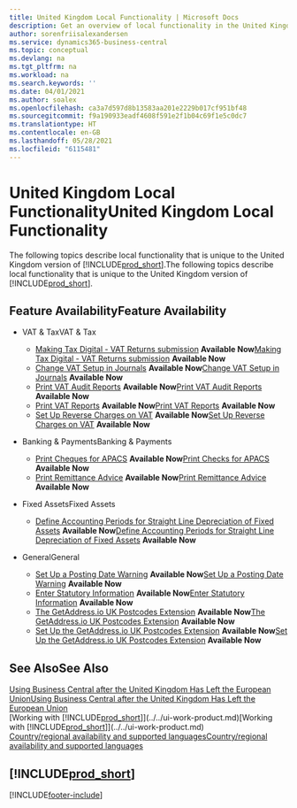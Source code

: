 ```yaml
---
title: United Kingdom Local Functionality | Microsoft Docs
description: Get an overview of local functionality in the United Kingdom version of Business Central.
author: sorenfriisalexandersen
ms.service: dynamics365-business-central
ms.topic: conceptual
ms.devlang: na
ms.tgt_pltfrm: na
ms.workload: na
ms.search.keywords: ''
ms.date: 04/01/2021
ms.author: soalex
ms.openlocfilehash: ca3a7d597d8b13583aa201e2229b017cf951bf48
ms.sourcegitcommit: f9a190933eadf4608f591e2f1b04c69f1e5c0dc7
ms.translationtype: HT
ms.contentlocale: en-GB
ms.lasthandoff: 05/28/2021
ms.locfileid: "6115481"
---
```

# <a name="united-kingdom-local-functionality"></a><span data-ttu-id="f58f2-103">United Kingdom Local Functionality</span><span class="sxs-lookup"><span data-stu-id="f58f2-103">United Kingdom Local Functionality</span></span>

<span data-ttu-id="f58f2-104">The following topics describe local functionality that is unique to the United Kingdom version of [!INCLUDE[prod_short](../../includes/prod_short.md)].</span><span class="sxs-lookup"><span data-stu-id="f58f2-104">The following topics describe local functionality that is unique to the United Kingdom version of [!INCLUDE[prod_short](../../includes/prod_short.md)].</span></span>  

## <a name="feature-availability"></a><span data-ttu-id="f58f2-105">Feature Availability</span><span class="sxs-lookup"><span data-stu-id="f58f2-105">Feature Availability</span></span>

* <span data-ttu-id="f58f2-106">VAT & Tax</span><span class="sxs-lookup"><span data-stu-id="f58f2-106">VAT & Tax</span></span>
    * <span data-ttu-id="f58f2-107">[Making Tax Digital - VAT Returns submission](making-tax-digital-submit-vat-return.md) **Available Now**</span><span class="sxs-lookup"><span data-stu-id="f58f2-107">[Making Tax Digital - VAT Returns submission](making-tax-digital-submit-vat-return.md) **Available Now**</span></span>
    * <span data-ttu-id="f58f2-108">[Change VAT Setup in Journals](how-to-change-vat-setup-in-journals.md) **Available Now**</span><span class="sxs-lookup"><span data-stu-id="f58f2-108">[Change VAT Setup in Journals](how-to-change-vat-setup-in-journals.md) **Available Now**</span></span>
    * <span data-ttu-id="f58f2-109">[Print VAT Audit Reports](how-to-print-vat-audit-reports.md) **Available Now**</span><span class="sxs-lookup"><span data-stu-id="f58f2-109">[Print VAT Audit Reports](how-to-print-vat-audit-reports.md) **Available Now**</span></span>
    * <span data-ttu-id="f58f2-110">[Print VAT Reports](how-to-print-vat-reports.md) **Available Now**</span><span class="sxs-lookup"><span data-stu-id="f58f2-110">[Print VAT Reports](how-to-print-vat-reports.md) **Available Now**</span></span>
    * <span data-ttu-id="f58f2-111">[Set Up Reverse Charges on VAT](how-to-set-up-reverse-charges-on-vat.md) **Available Now**</span><span class="sxs-lookup"><span data-stu-id="f58f2-111">[Set Up Reverse Charges on VAT](how-to-set-up-reverse-charges-on-vat.md) **Available Now**</span></span>

* <span data-ttu-id="f58f2-112">Banking & Payments</span><span class="sxs-lookup"><span data-stu-id="f58f2-112">Banking & Payments</span></span>
    * <span data-ttu-id="f58f2-113">[Print Cheques for APACS](how-to-print-checks-for-apacs.md) **Available Now**</span><span class="sxs-lookup"><span data-stu-id="f58f2-113">[Print Checks for APACS](how-to-print-checks-for-apacs.md) **Available Now**</span></span>
    * <span data-ttu-id="f58f2-114">[Print Remittance Advice](how-to-print-remittance-advice.md) **Available Now**</span><span class="sxs-lookup"><span data-stu-id="f58f2-114">[Print Remittance Advice](how-to-print-remittance-advice.md) **Available Now**</span></span>

* <span data-ttu-id="f58f2-115">Fixed Assets</span><span class="sxs-lookup"><span data-stu-id="f58f2-115">Fixed Assets</span></span>
    * <span data-ttu-id="f58f2-116">[Define Accounting Periods for Straight Line Depreciation of Fixed Assets](how-to-define-accounting-periods-for-straight-line-depreciation-of-fixed-assets.md) **Available Now**</span><span class="sxs-lookup"><span data-stu-id="f58f2-116">[Define Accounting Periods for Straight Line Depreciation of Fixed Assets](how-to-define-accounting-periods-for-straight-line-depreciation-of-fixed-assets.md) **Available Now**</span></span>

* <span data-ttu-id="f58f2-117">General</span><span class="sxs-lookup"><span data-stu-id="f58f2-117">General</span></span>
    * <span data-ttu-id="f58f2-118">[Set Up a Posting Date Warning](how-to-set-up-a-posting-date-warning.md) **Available Now**</span><span class="sxs-lookup"><span data-stu-id="f58f2-118">[Set Up a Posting Date Warning](how-to-set-up-a-posting-date-warning.md) **Available Now**</span></span>
    * <span data-ttu-id="f58f2-119">[Enter Statutory Information](how-to-enter-statutory-information.md) **Available Now**</span><span class="sxs-lookup"><span data-stu-id="f58f2-119">[Enter Statutory Information](how-to-enter-statutory-information.md) **Available Now**</span></span>
    * <span data-ttu-id="f58f2-120">[The GetAddress.io UK Postcodes Extension](ui-extensions-getaddressio.md) **Available Now**</span><span class="sxs-lookup"><span data-stu-id="f58f2-120">[The GetAddress.io UK Postcodes Extension](ui-extensions-getaddressio.md) **Available Now**</span></span>
    * <span data-ttu-id="f58f2-121">[Set Up the GetAddress.io UK Postcodes Extension](uk-setup-postal-code-service.md) **Available Now**</span><span class="sxs-lookup"><span data-stu-id="f58f2-121">[Set Up the GetAddress.io UK Postcodes Extension](uk-setup-postal-code-service.md) **Available Now**</span></span>

## <a name="see-also"></a><span data-ttu-id="f58f2-122">See Also</span><span class="sxs-lookup"><span data-stu-id="f58f2-122">See Also</span></span>

[<span data-ttu-id="f58f2-123">Using Business Central after the United Kingdom Has Left the European Union</span><span class="sxs-lookup"><span data-stu-id="f58f2-123">Using Business Central after the United Kingdom Has Left the European Union</span></span>](united-kingdom-leaving-eu.md)  
<span data-ttu-id="f58f2-124">[Working with [!INCLUDE[prod_short](../../includes/prod_short.md)]](../../ui-work-product.md)</span><span class="sxs-lookup"><span data-stu-id="f58f2-124">[Working with [!INCLUDE[prod_short](../../includes/prod_short.md)]](../../ui-work-product.md)</span></span>  
[<span data-ttu-id="f58f2-125">Country/regional availability and supported languages</span><span class="sxs-lookup"><span data-stu-id="f58f2-125">Country/regional availability and supported languages</span></span>](/dynamics365/business-central/dev-itpro/compliance/apptest-countries-and-translations)  

## [!INCLUDE[prod_short](../../includes/free_trial_md.md)]  


[!INCLUDE[footer-include](../../includes/footer-banner.md)]